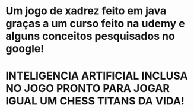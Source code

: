 # Um jogo de xadrez feito em java graças a um curso feito na udemy e alguns conceitos pesquisados no google!
# INTELIGENCIA ARTIFICIAL INCLUSA NO JOGO PRONTO PARA JOGAR IGUAL UM CHESS TITANS DA VIDA!

